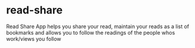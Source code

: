 # read-share
Read Share App helps you share your read, maintain your reads as a list of bookmarks and allows you to follow the readings of the people whos work/views you follow

